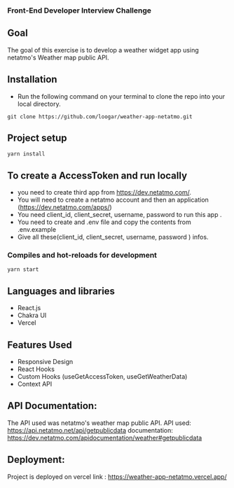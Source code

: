 ### Front-End Developer Interview Challenge


## Goal
The goal of this exercise is to develop a weather widget app using netatmo's Weather map public API. 


## Installation

- Run the following command on your terminal to clone the repo into your local directory.

``` 
git clone https://github.com/loogar/weather-app-netatmo.git
```
## Project setup
```
yarn install
```

## To create a AccessToken and run locally
- you need to create third app from https://dev.netatmo.com/. 
- You will need to create a netatmo account and then an application (https://dev.netatmo.com/apps/)
- You need client_id, client_secret, username, password to run this app .
- You need to create and .env file and copy the contents from .env.example
- Give all these(client_id, client_secret, username, password ) infos.


### Compiles and hot-reloads for development
```
yarn start
```


## Languages and libraries

- React.js
- Chakra UI
- Vercel

## Features Used

- Responsive Design
- React Hooks
- Custom  Hooks (useGetAccessToken, useGetWeatherData)
- Context API

## API Documentation:

The API  used  was netatmo's weather map public API.
API used: https://api.netatmo.net/api/getpublicdata
documentation:  https://dev.netatmo.com/apidocumentation/weather#getpublicdata

## Deployment:
Project is deployed on vercel link : https://weather-app-netatmo.vercel.app/
